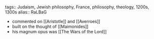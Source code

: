 tags:: Judaism, Jewish philosophy, France, philosophy, theology, 1200s, 1300s
alias:: RaLBaG

- commented on [[Aristotle]] and [[Averroes]]
- built on the thought of [[Maimonides]]
- his magnum opus was [[The Wars of the Lord]]